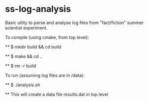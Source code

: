 # ss-log-analysis

Basic utlity to parse and analyse log files from "fact/fiction" summer scientist experiment.

To compile (using cmake, from top level):

** $ mkdir build && cd build

** $ make && cd ..

** $ rm -r build


To run (assuming log files are in /data):

** $ ./analysis.sh

** This will create a data file results.dat in top level
